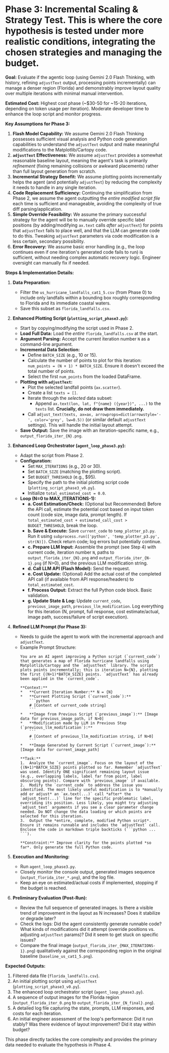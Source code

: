 # **Phase 3: Incremental Scaling & Strategy Test**. This is where the core hypothesis is tested under more realistic conditions, integrating the chosen strategies and managing the budget.

**Goal:** Evaluate if the agentic loop (using Gemini 2.0 Flash Thinking, with history, refining `adjustText` output, processing points incrementally) can manage a denser region (Florida) and demonstrably improve layout quality over multiple iterations with minimal manual intervention.

**Estimated Cost:** Highest cost phase (~$30-50 for ~15-20 iterations, depending on token usage per iteration). Moderate developer time to enhance the loop script and monitor progress.

**Key Assumptions for Phase 3:**

1.  **Flash Model Capability:** We assume Gemini 2.0 Flash Thinking possesses sufficient visual analysis and Python code generation capabilities to understand the `adjustText` output and make meaningful modifications to the Matplotlib/Cartopy code.
2.  **`adjustText` Effectiveness:** We assume `adjustText` provides a somewhat reasonable baseline layout, meaning the agent's task is primarily *refinement* (fixing remaining collisions or awkward placements) rather than full layout generation from scratch.
3.  **Incremental Strategy Benefit:** We assume plotting points incrementally helps the agent (and potentially `adjustText`) by reducing the complexity it needs to handle in any single iteration.
4.  **Code Replacement Sufficiency:** Continuing the simplification from Phase 2, we assume the agent outputting the *entire modified script file* each time is sufficient and manageable, avoiding the complexity of true diff parsing/application.
5.  **Simple Override Feasibility:** We assume the primary successful strategy for the agent will be to manually override specific label positions (by adding/modifying `ax.text` calls *after* `adjustText`) for points that `adjustText` fails to place well, and that the LLM can generate code to do this. Tweaking `adjustText` parameters via code modification is a less certain, secondary possibility.
6.  **Error Recovery:** We assume basic error handling (e.g., the loop continues even if one iteration's generated code fails to run) is sufficient, without needing complex automatic recovery logic. Engineer oversight can manually fix if needed.

**Steps & Implementation Details:**

1.  **Data Preparation:**
    *   Filter the `us_hurricane_landfalls_cat1_5.csv` (from Phase 0) to include only landfalls within a bounding box roughly corresponding to Florida and its immediate coastal waters.
    *   Save this subset as `florida_landfalls.csv`.

2.  **Enhanced Plotting Script (`plotting_script_phase3.py`):**
    *   Start by copying/modifying the script used in Phase 2.
    *   **Load Full Data:** Load the *entire* `florida_landfalls.csv` at the start.
    *   **Argument Parsing:** Accept the current iteration number `N` as a command-line argument.
    *   **Incremental Data Selection:**
        *   Define `BATCH_SIZE` (e.g., 10 or 15).
        *   Calculate the number of points to plot for this iteration: `num_points = (N + 1) * BATCH_SIZE`. Ensure it doesn't exceed the total number of points.
        *   Select the first `num_points` from the loaded DataFrame.
    *   **Plotting with `adjustText`:**
        *   Plot the selected landfall points (`ax.scatter`).
        *   Create a list `texts = []`.
        *   Iterate through the *selected* data subset:
            *   Append `ax.text(lon, lat, f"{name} ({year})", ...)` to the `texts` list. **Crucially, do not draw them immediately.**
        *   Call `adjust_text(texts, ax=ax, arrowprops=dict(arrowstyle='-', color='grey', lw=0.5))` (or similar default `adjustText` settings). This will handle the initial layout attempt.
    *   **Save Output:** Save the image with an iteration-specific name, e.g., `output_florida_iter_{N}.png`.

3.  **Enhanced Loop Orchestrator (`agent_loop_phase3.py`):**
    *   Adapt the script from Phase 2.
    *   **Configuration:**
        *   Set `MAX_ITERATIONS` (e.g., 20 or 30).
        *   Set `BATCH_SIZE` (matching the plotting script).
        *   Set `BUDGET_THRESHOLD` (e.g., $95).
        *   Specify the path to the initial plotting script code (`plotting_script_phase3_v0.py`).
        *   Initialize `total_estimated_cost = 0.0`.
    *   **Loop (N=0 to MAX_ITERATIONS-1):**
        *   **a. Cost Estimation/Check:** (Optional but Recommended) Before the API call, estimate the potential cost based on input token count (code size, image data, prompt length). If `total_estimated_cost + estimated_call_cost > BUDGET_THRESHOLD`, break the loop.
        *   **b. Save & Execute:** Save `current_code` to `temp_plotter_p3.py`. Run it using `subprocess.run(['python', 'temp_plotter_p3.py', str(N)])`. Check return code; log errors but potentially continue.
        *   **c. Prepare LLM Input:** Assemble the prompt (see Step 4) with current code, iteration number `N`, paths to `output_florida_iter_{N}.png` and `output_florida_iter_{N-1}.png` (if N>0), and the previous LLM modification string.
        *   **d. Call LLM API (Flash Model):** Send the request.
        *   **e. Cost Update:** (Optional) Add the actual cost of the completed API call (if available from API response/headers) to `total_estimated_cost`.
        *   **f. Process Output:** Extract the full Python code block. Basic validation.
        *   **g. Update State & Log:** Update `current_code`, `previous_image_path`, `previous_llm_modification`. Log everything for this iteration (N, prompt, full response, cost estimate/actual, image path, success/failure of script execution).

4.  **Refined LLM Prompt (for Phase 3):**
    *   Needs to guide the agent to work with the incremental approach and `adjustText`.
    *   Example Prompt Structure:
        ```text
        You are an AI agent improving a Python script (`current_code`) that generates a map of Florida hurricane landfalls using Matplotlib/Cartopy and the `adjustText` library. The script plots points incrementally; this is iteration N={N}, plotting the first {(N+1)*BATCH_SIZE} points. `adjustText` has already been applied in the `current_code`.

        **Context:**
        *   **Current Iteration Number:** N = {N}
        *   **Current Plotting Script (`current_code`):**
            ```python
            # [Content of current_code string]
            ```
        *   **Image from Previous Script (`previous_image`):** [Image data for previous_image_path, if N>0]
        *   **Modification made by LLM in Previous Step (`previous_llm_modification`):**
            ```
            # [Content of previous_llm_modification string, if N>0]
            ```
        *   **Image Generated by Current Script (`current_image`):** [Image data for current_image_path]

        **Task:**
        1.  Analyze the `current_image`. Focus on the layout of the {(N+1)*BATCH_SIZE} points plotted so far. Remember `adjustText` was used. Identify ONE significant remaining layout issue (e.g., overlapping labels, label far from point, label obscuring points). Compare with `previous_image` if available.
        2.  Modify the `current_code` to address the issue you identified. The most likely useful modification is to *manually add or adjust* an `ax.text(...)` call *after* the `adjust_text(...)` line for the specific problematic label, overriding its position. Less likely, you might try adjusting `adjust_text` arguments if you see a clear parameter change needed. Do NOT change the data loading or which points are selected for this iteration.
        3.  Output the *entire, complete, modified Python script*. Ensure it remains runnable and includes the `adjustText` call. Enclose the code in markdown triple backticks (```python ... ```).

        **Constraint:** Improve clarity for the points plotted *so far*. Only generate the full Python code.
        ```

5.  **Execution and Monitoring:**
    *   Run `agent_loop_phase3.py`.
    *   Closely monitor the console output, generated images sequence (`output_florida_iter_*.png`), and the log file.
    *   Keep an eye on estimated/actual costs if implemented, stopping if the budget is reached.

6.  **Preliminary Evaluation (Post-Run):**
    *   Review the full sequence of generated images. Is there a visible trend of improvement in the layout as N increases? Does it stabilize or degrade later?
    *   Check the logs: Did the agent consistently generate runnable code? What kinds of modifications did it attempt (override positions vs. adjusting `adjustText` params)? Did it seem to get stuck on specific issues?
    *   Compare the final image (`output_florida_iter_{MAX_ITERATIONS-1}.png`) qualitatively against the corresponding region in the original baseline (`baseline_us_cat1_5.png`).

**Expected Outputs:**

1.  Filtered data file (`florida_landfalls.csv`).
2.  An initial plotting script using `adjustText` (`plotting_script_phase3_v0.py`).
3.  The enhanced loop orchestrator script (`agent_loop_phase3.py`).
4.  A sequence of output images for the Florida region (`output_florida_iter_0.png` to `output_florida_iter_{N_final}.png`).
5.  A detailed log file capturing the state, prompts, LLM responses, and costs for each iteration.
6.  An initial engineer assessment of the loop's performance: Did it run stably? Was there evidence of layout improvement? Did it stay within budget?

This phase directly tackles the core complexity and provides the primary data needed to evaluate the hypothesis in Phase 4.